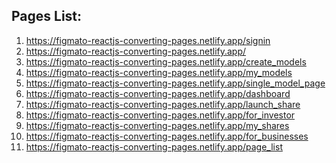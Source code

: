 <!-- need to clone this website: https://www.greenovation.ch/ -->

<h2>Pages List:</h2>

<ol>
    <li>
        <a href="https://figmato-reactjs-converting-pages.netlify.app/signin">https://figmato-reactjs-converting-pages.netlify.app/signin</a>
    </li>
    <li>
        <a href="https://figmato-reactjs-converting-pages.netlify.app/">https://figmato-reactjs-converting-pages.netlify.app/</a>
    </li>
    <li>
        <a href="https://figmato-reactjs-converting-pages.netlify.app/create_models">https://figmato-reactjs-converting-pages.netlify.app/create_models</a>
    </li>
    <li>
        <a href="https://figmato-reactjs-converting-pages.netlify.app/my_models">https://figmato-reactjs-converting-pages.netlify.app/my_models</a>
    </li>
    <li>
        <a href="https://figmato-reactjs-converting-pages.netlify.app/single_model_page">https://figmato-reactjs-converting-pages.netlify.app/single_model_page</a>
    </li>
    <li>
        <a href="https://figmato-reactjs-converting-pages.netlify.app/dashboard">https://figmato-reactjs-converting-pages.netlify.app/dashboard</a>
    </li>
    <li>
        <a href="https://figmato-reactjs-converting-pages.netlify.app/launch_share">https://figmato-reactjs-converting-pages.netlify.app/launch_share</a>
    </li>
    <li>
        <a href="https://figmato-reactjs-converting-pages.netlify.app/for_investor">https://figmato-reactjs-converting-pages.netlify.app/for_investor</a>
    </li>
    <li>
        <a href="https://figmato-reactjs-converting-pages.netlify.app/my_shares">https://figmato-reactjs-converting-pages.netlify.app/my_shares</a>
    </li>
    <li>
        <a href="https://figmato-reactjs-converting-pages.netlify.app/for_businesses">https://figmato-reactjs-converting-pages.netlify.app/for_businesses</a>
    </li>
    <li>
        <a href="https://figmato-reactjs-converting-pages.netlify.app/page_list">https://figmato-reactjs-converting-pages.netlify.app/page_list</a>
    </li>
    
</ol>

